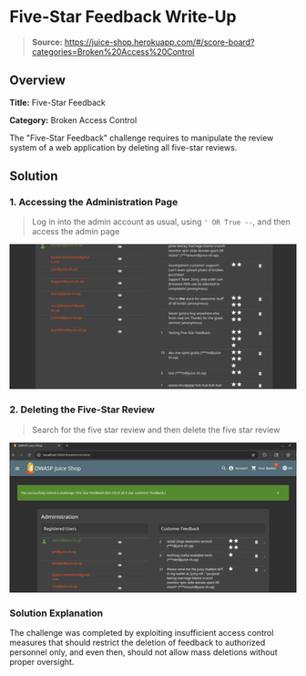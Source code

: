 # Five-Star Feedback Write-Up
> **Source:** https://juice-shop.herokuapp.com/#/score-board?categories=Broken%20Access%20Control

## Overview

**Title:** Five-Star Feedback

**Category:** Broken Access Control

The "Five-Star Feedback" challenge requires to manipulate the review system of a web application by deleting all five-star reviews.

## Solution

### 1. Accessing the Administration Page
> Log in into the admin account as usual, using `' OR True --`, and then access the admin page

![alt text](20250911_11h27m52s_grim.png)


### 2. Deleting the Five-Star Review
> Search for the five star review and then delete the five star review

![alt text](20250911_11h27m13s_grim.png)


### Solution Explanation

The challenge was completed by exploiting insufficient access control measures that should restrict the deletion of feedback to authorized personnel only, and even then, should not allow mass deletions without proper oversight.
